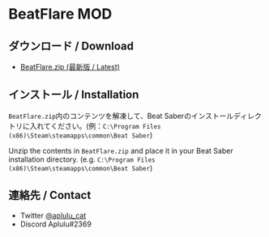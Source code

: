# BeatFlare MOD

## ダウンロード / Download

 * [BeatFlare.zip (最新版 / Latest)](https://github.com/aplulu/beatflare-mod/releases/latest/download/BeatFlare.zip)

## インストール / Installation

`BeatFlare.zip`内のコンテンツを解凍して、Beat Saberのインストールディレクトリに入れてください。(例：`C:\Program Files (x86)\Steam\steamapps\common\Beat Saber`)

Unzip the contents in `BeatFlare.zip` and place it in your Beat Saber installation directory. (e.g. `C:\Program Files (x86)\Steam\steamapps\common\Beat Saber`)

## 連絡先 / Contact

 * Twitter [@aplulu_cat](https://twitter.com/aplulu_cat)
 * Discord Aplulu#2369
